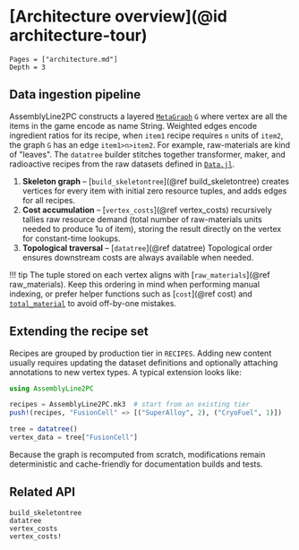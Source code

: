 # [Architecture overview](@id architecture-tour)

```@contents
Pages = ["architecture.md"]
Depth = 3
```

## Data ingestion pipeline

AssemblyLine2PC constructs a layered [`MetaGraph`](https://juliagraphs.org/MetaGraphsNext.jl/stable/) `G`
where vertex are all the items in the game encode as name String.
Weighted edges encode ingredient ratios for its recipe, when `item1` recipe requires `n` units of `item2`, the graph `G` has an edge `item1>n>item2`. 
For example, raw-materials are kind of "leaves".
The `datatree` builder stitches together transformer, maker, and radioactive recipes
from the raw datasets defined in [`Data.jl`](https://github.com/LauraBMo/AssemblyLine2PC.jl/blob/main/src/Data.jl).

1. **Skeleton graph** – [`build_skeletontree`](@ref build_skeletontree) creates vertices for every item with initial zero resource tuples, and adds edges for all recipes.
2. **Cost accumulation** – [`vertex_costs`](@ref vertex_costs) recursively tallies raw
   resource demand (total number of raw-materials units needed to produce 1u of item), storing the result directly on the vertex for constant-time lookups.
3. **Topological traversal** – [`datatree`](@ref datatree) Topological order ensures downstream costs are always available when needed.

!!! tip
    The tuple stored on each vertex aligns with [`raw_materials`](@ref raw_materials).
    Keep this ordering in mind when performing manual indexing, or prefer helper
    functions such as [`cost`](@ref cost) and [`total_material`](@ref) to avoid
    off-by-one mistakes.

## Extending the recipe set

Recipes are grouped by production tier in `RECIPES`. Adding new content usually
requires updating the dataset definitions and optionally attaching annotations to
new vertex types. A typical extension looks like:

```julia
using AssemblyLine2PC

recipes = AssemblyLine2PC.mk3  # start from an existing tier
push!(recipes, "FusionCell" => [("SuperAlloy", 2), ("CryoFuel", 1)])

tree = datatree()
vertex_data = tree["FusionCell"]
```

Because the graph is recomputed from scratch, modifications remain deterministic
and cache-friendly for documentation builds and tests.

## Related API

```@docs
build_skeletontree
datatree
vertex_costs
vertex_costs!
```
